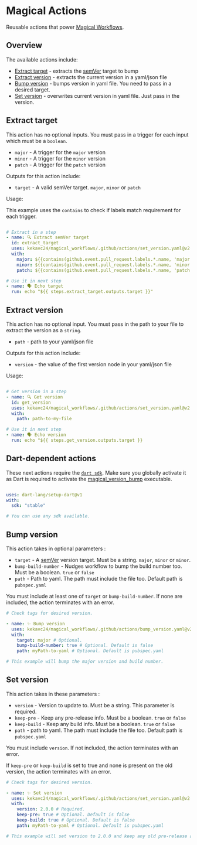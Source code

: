# Magical Actions

Reusable actions that power [Magical Workflows](/WORKFLOWS.md).

## Overview

The available actions include:

* [Extract target](#extract-target) - extracts the [semVer][semver_link] target to bump
* [Extract version](#extract-version) - extracts the current version in a yaml/json file
* [Bump version](#bump-version) - bumps version in yaml file. You need to pass in a desired target.
* [Set version](#set-version) - overwrites current version in yaml file. Just pass in the version.

## Extract target

This action has no optional inputs. You must pass in a trigger for each input which must be a `boolean`.

* `major` - A trigger for the `major` version
* `minor` - A trigger for the `minor` version
* `patch` - A trigger for the `patch` version

Outputs for this action include:

* `target` - A valid semVer target. `major`, `minor` or `patch`

Usage:

This example uses the `contains` to check if labels match requirement for each trigger.

``` yaml

# Extract in a step
- name: 🔍 Extract semVer target
  id: extract_target
  uses: kekavc24/magical_workflows/.github/actions/set_version.yaml@v2.1.1
  with:
    major: ${{contains(github.event.pull_request.labels.*.name, 'major release')}}
    minor: ${{contains(github.event.pull_request.labels.*.name, 'minor release')}}
    patch: ${{contains(github.event.pull_request.labels.*.name, 'patch release')}}

# Use it in next step
- name: 🗣 Echo target
  run: echo "${{ steps.extract_target.outputs.target }}"

```

## Extract version

This action has no optional input. You must pass in the path to your file to extract the version as a `string`.

* `path` - path to your yaml/json file

Outputs for this action include:

* `version` - the value of the first version node in your yaml/json file

Usage:

``` yaml

# Get version in a step
- name: 🔍 Get version
  id: get_version
  uses: kekavc24/magical_workflows/.github/actions/set_version.yaml@v2.1.1
  with:
    path: path-to-my-file

# Use it in next step
- name: 🗣 Echo version
  run: echo "${{ steps.get_version.outputs.target }}

```

## Dart-dependent actions

These next actions require the [`dart sdk`][dart_sdk_link]. Make sure you globally activate it as Dart is required to activate the [magical_version_bump][mvb_github_link] executable.

```yaml

uses: dart-lang/setup-dart@v1
with:
  sdk: "stable"

# You can use any sdk available.
```

## Bump version

This action takes in optional parameters :

* `target` - A [semVer][semver_link] version target. Must be a string. `major`, `minor` or `minor`.
* `bump-build-number` - Nudges workflow to bump the build number too. Must be a boolean. `true` or `false`
* `path` - Path to yaml. The path must include the file too. Default path is `pubspec.yaml`

You must include at least one of `target` or `bump-build-number`. If none are included, the action terminates with an error.

``` yaml
# Check tags for desired version.

- name: ✨ Bump version
  uses: kekavc24/magical_workflows/.github/actions/bump_version.yaml@v2.1.1
  with:
    target: major # Optional. 
    bump-build-number: true # Optional. Default is false
    path: myPath-to-yaml # Optional. Default is pubspec.yaml

# This example will bump the major version and build number.
```

## Set version

This action takes in these parameters :

* `version` - Version to update to. Must be a string. This parameter is required.
* `keep-pre` - Keep any pre-release info. Must be a boolean. `true` or `false`
* `keep-build` - Keep any build info. Must be a boolean. `true` or `false`
* `path` - path to yaml. The path must include the file too. Default path is `pubspec.yaml`

You must include `version`. If not included, the action terminates with an error.

If `keep-pre` or `keep-build` is set to true and none is present on the old version, the action terminates with an error.

``` yaml
# Check tags for desired version.

- name: ✨ Set version
  uses: kekavc24/magical_workflows/.github/actions/set_version.yaml@v2.1.1
  with:
    version: 2.0.0 # Required. 
    keep-pre: true # Optional. Default is false
    keep-build: true # Optional. Default is false
    path: myPath-to-yaml # Optional. Default is pubspec.yaml

# This example will set version to 2.0.0 and keep any old pre-release and build info.
```

[semver_link]: https://semver.org/
[dart_sdk_link]: https://github.com/dart-lang/sdk
[mvb_github_link]: https://github.com/kekavc24/magical_version_bump

